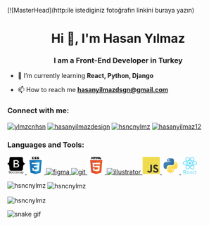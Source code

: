 [![MasterHead](http:ile istediginiz fotoğrafın linkini buraya yazın)
<h1 align="center">Hi 👋, I'm Hasan Yılmaz</h1>
<h3 align="center">I am a Front-End Developer in Turkey</h3>

- 🌱 I’m currently learning **React, Python, Django**

- 📫 How to reach me **hasanyilmazdsgn@gmail.com**

<h3 align="left">Connect with me:</h3>
<p align="left">
<a href="https://twitter.com/ylmzcnhsn" target="blank"><img align="center" src="https://raw.githubusercontent.com/rahuldkjain/github-profile-readme-generator/master/src/images/icons/Social/twitter.svg" alt="ylmzcnhsn" height="30" width="40" /></a>
<a href="https://linkedin.com/in/hasanyilmazdesign" target="blank"><img align="center" src="https://raw.githubusercontent.com/rahuldkjain/github-profile-readme-generator/master/src/images/icons/Social/linked-in-alt.svg" alt="hasanyilmazdesign" height="30" width="40" /></a>
<a href="https://instagram.com/hsncnylmz" target="blank"><img align="center" src="https://raw.githubusercontent.com/rahuldkjain/github-profile-readme-generator/master/src/images/icons/Social/instagram.svg" alt="hsncnylmz" height="30" width="40" /></a>
<a href="https://www.behance.net/hasanyilmaz12" target="blank"><img align="center" src="https://raw.githubusercontent.com/rahuldkjain/github-profile-readme-generator/master/src/images/icons/Social/behance.svg" alt="hasanyilmaz12" height="30" width="40" /></a>
</p>

<h3 align="left">Languages and Tools:</h3>
<p align="left"> <a href="https://getbootstrap.com" target="_blank" rel="noreferrer"> <img src="https://raw.githubusercontent.com/devicons/devicon/master/icons/bootstrap/bootstrap-plain-wordmark.svg" alt="bootstrap" width="40" height="40"/> </a> <a href="https://www.w3schools.com/css/" target="_blank" rel="noreferrer"> <img src="https://raw.githubusercontent.com/devicons/devicon/master/icons/css3/css3-original-wordmark.svg" alt="css3" width="40" height="40"/> </a> <a href="https://www.figma.com/" target="_blank" rel="noreferrer"> <img src="https://www.vectorlogo.zone/logos/figma/figma-icon.svg" alt="figma" width="40" height="40"/> </a> <a href="https://git-scm.com/" target="_blank" rel="noreferrer"> <img src="https://www.vectorlogo.zone/logos/git-scm/git-scm-icon.svg" alt="git" width="40" height="40"/> </a> <a href="https://www.w3.org/html/" target="_blank" rel="noreferrer"> <img src="https://raw.githubusercontent.com/devicons/devicon/master/icons/html5/html5-original-wordmark.svg" alt="html5" width="40" height="40"/> </a> <a href="https://www.adobe.com/in/products/illustrator.html" target="_blank" rel="noreferrer"> <img src="https://www.vectorlogo.zone/logos/adobe_illustrator/adobe_illustrator-icon.svg" alt="illustrator" width="40" height="40"/> </a> <a href="https://developer.mozilla.org/en-US/docs/Web/JavaScript" target="_blank" rel="noreferrer"> <img src="https://raw.githubusercontent.com/devicons/devicon/master/icons/javascript/javascript-original.svg" alt="javascript" width="40" height="40"/> </a> <a href="https://www.python.org" target="_blank" rel="noreferrer"> <img src="https://raw.githubusercontent.com/devicons/devicon/master/icons/python/python-original.svg" alt="python" width="40" height="40"/> </a> <a href="https://reactjs.org/" target="_blank" rel="noreferrer"> <img src="https://raw.githubusercontent.com/devicons/devicon/master/icons/react/react-original-wordmark.svg" alt="react" width="40" height="40"/> </a> </p>

<p><img align="left" src="https://github-readme-stats.vercel.app/api/top-langs?username=hsncnylmz&show_icons=true&locale=en&layout=compact" alt="hsncnylmz" /></p>

<p>&nbsp;<img align="center" src="https://github-readme-stats.vercel.app/api?username=hsncnylmz&show_icons=true&locale=en" alt="hsncnylmz" /></p>

<p><img align="center" src="https://github-readme-streak-stats.herokuapp.com/?user=hsncnylmz&" alt="hsncnylmz" /></p>

![snake gif](https://github.com/hsncnylmz/hsncnylmz/blob/output/github-contribution-grid-snake.gif)
